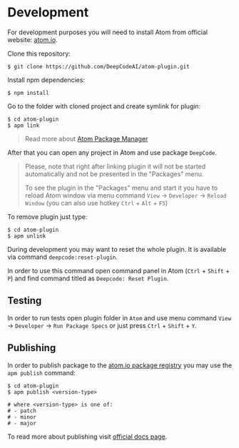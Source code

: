 # Development

For development purposes you will need to install Atom from official website: [atom.io](https://atom.io/).

Clone this repository:
```shell script
$ git clone https://github.com/DeepCodeAI/atom-plugin.git
```

Install npm dependencies:
```shell script
$ npm install
```

Go to the folder with cloned project and create symlink for plugin:
```shell script
$ cd atom-plugin
$ apm link
```

> Read more about [Atom Package Manager](https://flight-manual.atom.io/using-atom/sections/atom-packages/#command-line)

After that you can open any project in Atom and use package `DeepCode`.

> Please, note that right after linking plugin it will not be started automatically and not be 
> presented in the "Packages" menu.
> 
>To see the plugin in the "Packages" menu and start it you have to reload
> Atom window via menu command `View` -> `Developer` -> `Reload Window`
> (you can also use hotkey `Ctrl` + `Alt` + `F5`)

To remove plugin just type:
```shell script
$ cd atom-plugin
$ apm unlink
```

During development you may want to reset the whole plugin. It is available via command
`deepcode:reset-plugin`.

In order to use this command open command panel in Atom (`Ctrl` + `Shift` + `P`) and find
command titled as `Deepcode: Reset Plugin`.

## Testing

In order to run tests open plugin folder in `Atom` and use menu command
`View` -> `Developer` -> `Run Package Specs`
or just press `Ctrl` + `Shift` + `Y`.

## Publishing

In order to publish package to the [atom.io package registry](https://atom.io/packages)
you may use the `apm publish` command:
```shell script
$ cd atom-plugin
$ apm publish <version-type>

# where <version-type> is one of:
# - patch
# - minor
# - major
```

To read more about publishing visit [official docs page](https://flight-manual.atom.io/hacking-atom/sections/publishing/).
